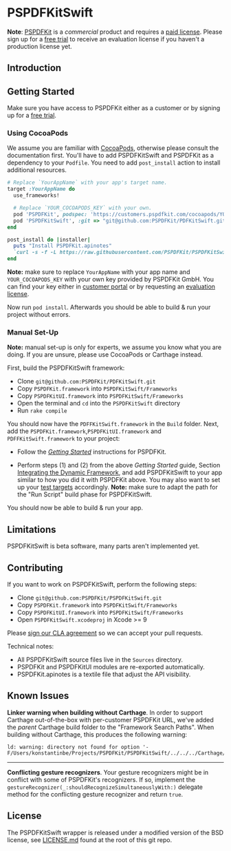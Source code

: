 # PSPDFKitSwift

**Note**: [PSPDFKit](http://pspdfkit.com) is a *commercial* product and requires
a [paid license](https://pspdfkit.com/sales/). Please sign up for a [free trial](http://pspdfkit.com/try)
to receive an evaluation license if you haven't a production license yet.

## Introduction

## Getting Started

Make sure you have access to PSPDFKit either as a customer or by signing up for
a [free trial](https://pspdfkit.com/try/).

### Using CocoaPods

We assume you are familiar with [CocoaPods](https://cocoapods.org), otherwise
please consult the documentation first. You'll have to add PSPDFKitSwift and PSPDFKit as a dependency to your `Podfile`. You need to add `post_install` action to install additional resources.

``` Ruby
# Replace `YourAppName` with your app's target name.
target :YourAppName do
  use_frameworks!

  # Replace `YOUR_COCOAPODS_KEY` with your own.
  pod 'PSPDFKit', podspec: 'https://customers.pspdfkit.com/cocoapods/YOUR_COCOAPODS_KEY/latest.podspec'
  pod 'PSPDFKitSwift', :git => "git@github.com:PSPDFKit/PDFKitSwift.git", :branch => "master"
end

post_install do |installer|
  puts "Install PSPDFKit.apinotes"
  `curl -s -f -L https://raw.githubusercontent.com/PSPDFKit/PSPDFKitSwift/master/PSPDFKit.apinotes -o Pods/PSPDFKit/PSPDFKit.framework/Headers/PSPDFKit.apinotes`
end
```

**Note:** make sure to replace `YourAppName` with your app name and
`YOUR_COCOAPODS_KEY` with your own key provided by PSPDFKit GmbH. You can find
your key either in [customer portal](https://customers.pspdfkit.com/) or by
requesting an [evaluation license](https://pspdfkit.com/try/).


Now run `pod install`. Afterwards you should be able to build & run your project
without errors.

### Manual Set-Up

**Note:** manual set-up is only for experts, we assume you know what you are
doing. If you are unsure, please use CocoaPods or Carthage instead.

First, build the PSPDFKitSwift framework:

* Clone `git@github.com:PSPDFKit/PDFKitSwift.git`
* Copy `PSPDFKit.framework` into `PSPDFKitSwift/Frameworks`
* Copy `PSPDFKitUI.framework` into `PSPDFKitSwift/Frameworks`
* Open the terminal and `cd` into the `PSPDFKitSwift` directory
* Run `rake compile`

You should now have the `PDFFKitSwift.framework` in the `Build` folder. Next, add
the `PSPDFKit.framework`,`PSPDFKitUI.framework` and  `PDFFKitSwift.framework` to your project:

* Follow the [*Getting Started*](https://pspdfkit.com/guides/ios/current/getting-started/integrating-pspdfkit/) instructions for PSPDFKit.

* Perform steps (1) and (2) from the above *Getting Started* guide, Section
  [Integrating the Dynamic Framework](https://pspdfkit.com/guides/ios/current/getting-started/integrating-pspdfkit/#toc_integrating-the-dynamic-framework),
  and add PSPDFKitSwift to your app similar to how you did it with PSPDFKit above. You
  may also want to set up your [test targets](https://pspdfkit.com/guides/ios/current/getting-started/integrating-pspdfkit/#toc_test-targets) accordingly.
  **Note:** make sure to adapt the path for the "Run Script" build phase for PSPDFKitSwift.

You should now be able to build & run your app.

## Limitations

PSPDFKitSwift is beta software, many parts aren't implemented yet.

## Contributing

If you want to work on PSPDFKitSwift, perform the following steps:

* Clone `git@github.com:PSPDFKit/PSPDFKitSwift.git`
* Copy `PSPDFKit.framework` into `PSPDFKitSwift/Frameworks`
* Copy `PSPDFKitUI.framework` into `PSPDFKitSwift/Frameworks`
* Open `PSPDFKitSwift.xcodeproj` in Xcode >= 9

Please [sign our CLA agreement](https://pspdfkit.com/guides/web/current/miscellaneous/contributing/) so we can accept your pull requests.

Technical notes:

* All PSPDFKitSwift source files live in the `Sources` directory.
* PSPDFKit and PSPDFKitUI modules are re-exported automatically.
* PSPDFKit.apinotes is a textile file that adjust the API visibility.

## Known Issues

**Linker warning when building without Carthage**. In order to support Carthage
out-of-the-box with per-customer PSPDFKit URL, we've added the _parent_
Carthage build folder to the "Framework Search Paths". When building without
Carthage, this produces the following warning:

```
ld: warning: directory not found for option '-F/Users/konstantinbe/Projects/PSPDFKit/PSPDFKitSwift/../../../Carthage/Build/iOS'
```

--------------------------------------------------------------------------------

**Conflicting gesture recognizers**. Your gesture recognizers might be in
conflict with some of PSPDFKit's recognizers. If so, implement the
`gestureRecognizer(_:shouldRecognizeSimultaneouslyWith:)` delegate method
for the conflicting gesture recognizer and return `true`.

## License

The PSPDFKitSwift wrapper is released under a modified version of the BSD license, see
[LICENSE.md](LICENSE.md) found at the root of this git repo.